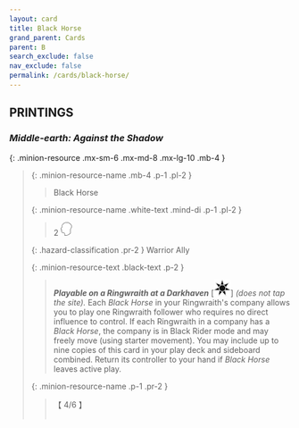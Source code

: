 ```yaml
---
layout: card
title: Black Horse
grand_parent: Cards
parent: B
search_exclude: false
nav_exclude: false
permalink: /cards/black-horse/
---
```


## PRINTINGS


### _Middle-earth: Against the Shadow_

{: .minion-resource .mx-sm-6 .mx-md-8 .mx-lg-10 .mb-4 }
> {: .minion-resource-name .mb-4 .p-1 .pl-2 }
> > <div class="hazard-mp"></div>
> > <div class="card-name">Black Horse</div>
>
> {: .minion-resource-name .white-text .mind-di .p-1 .pl-2 }
> > 2 ![](/assets/images/mind.svg)
>
> {: .hazard-classification .pr-2 }
> Warrior Ally
>
> {: .minion-resource-text .black-text .p-2 }
> > ***Playable on a Ringwraith at a Darkhaven*** \[![](/assets/images/dark-haven.svg)] _(does not tap the site)._ Each _Black Horse_ in your Ringwraith's company allows you to play one Ringwraith follower who requires no direct influence to control. If each Ringwraith in a company has a _Black Horse_, the company is in Black Rider mode and may freely move (using starter movement). You may include up to nine copies of this card in your play deck and sideboard combined. Return its controller to your hand if _Black Horse_ leaves active play. 
> 
> {: .minion-resource-name .p-1 .pr-2 }
> > <div class="card-shield">【 4/6 】</div>
> > <div class="card-corruption-white">&nbsp;</div>
